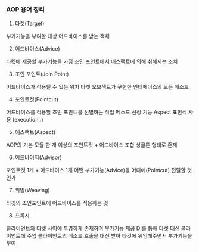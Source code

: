 
### AOP 용어 정리

1. 타켓(Target)

부가기능을 부여할 대상
어드바이스를 받는 객체


2. 어드바이스(Advice)

타켓에 제공할 부가기능을 가짐
조인 포인트에서 애스팩트에 의해 취해지는 조치


3. 조인 포인트(Join Point)

어드바이스가 적용될 수 있는 위치 
타겟 오브젝트가 구현한 인터페이스의 모든 메소드


4. 포인트컷(Pointcut)

어드바이스를 적용할 조인 포인트를 선별하는 작업
메소드 선정 기능
Aspect 표현식 사용 (execution..)


5. 애스팩트(Aspect)

AOP의 기본 모듈
한 개 이상의 포인트컷 + 어드바이스 조합
싱글톤 형태로 존재


6. 어드바이저(Advisor)

포인트컷 1개 + 어드바이스 1개
어떤 부가기능(Advice)을 어디에(Pointcut) 전달할 것인가


7. 위빙(Weaving)

타겟의 조인포인트에 어드바이스를 적용하는 것


8. 프록시

클라이언트와 타켓 사이에 투명하게 존재하며 부가기능 제공
DI를 통해 타켓 대신 클라이언트에 주입
클라이언트의 메소드 호출을 대신 받아 타깃에 위임해주면서 부가기능을 부여
